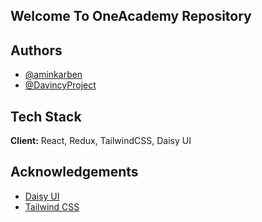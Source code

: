 ## Welcome To OneAcademy Repository

## Authors
- [@aminkarben](https://github.com/aminkarben)
- [@DavincyProject](https://github.com/DavincyProject)

## Tech Stack
**Client:** React, Redux, TailwindCSS, Daisy UI

## Acknowledgements
 - [Daisy UI](https://daisyui.com/)
 - [Tailwind CSS](https://tailwindcss.com/)

